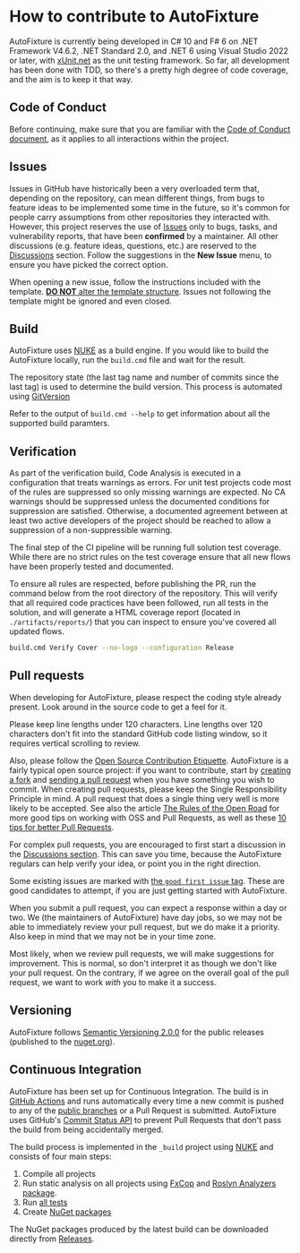 # How to contribute to AutoFixture

AutoFixture is currently being developed in C# 10 and F# 6 on .NET Framework V4.6.2, .NET Standard 2.0, and .NET 6 using Visual Studio 2022 or later, with [xUnit.net](http://xunit.net) as the unit testing framework.
So far, all development has been done with TDD, so there's a pretty high degree of code coverage, and the aim is to keep it that way.

## Code of Conduct

Before continuing, make sure that you are familiar with the [Code of Conduct document](https://github.com/AutoFixture/AutoFixture/blob/master/CODE_OF_CONDUCT.md), as it applies to all interactions within the project.

## Issues

Issues in GitHub have historically been a very overloaded term that, depending on the repository, can mean different things, from bugs to feature ideas to be implemented some time in the future, so it's common for people carry assumptions from other repositories they interacted with.
However, this project reserves the use of [Issues](https://github.com/AutoFixture/AutoFixture/issues) only to bugs, tasks, and vulnerability reports, that have been **confirmed** by a maintainer. All other discussions (e.g. feature ideas, questions, etc.) are reserved to the [Discussions](https://github.com/AutoFixture/AutoFixture/discussions) section.
Follow the suggestions in the **New Issue** menu, to ensure you have picked the correct option.

When opening a new issue, follow the instructions included with the template. <ins>**DO NOT** alter the template structure</ins>. Issues not following the template might be ignored and even closed.

## Build

AutoFixture uses [NUKE](https://nuke.build/) as a build engine. If you would like to build the AutoFixture locally, run the `build.cmd` file and wait for the result.

The repository state (the last tag name and number of commits since the last tag) is used to determine the build version. This process is automated using [GitVersion](https://gitversion.net/)

Refer to the output of `build.cmd --help` to get information about all the supported build paramters.

## Verification

As part of the verification build, Code Analysis is executed in a configuration that treats warnings as errors. For unit test projects code most of the rules are suppressed so only missing warnings are expected. No CA warnings should be suppressed unless the documented conditions for suppression are satisfied. Otherwise, a documented agreement between at least two active developers of the project should be reached to allow a suppression of a non-suppressible warning.

The final step of the CI pipeline will be running full solution test coverage. While there are no strict rules on the test coverage ensure that all new flows have been properly tested and documented.

To ensure all rules are respected, before publishing the PR, run the command below from the root directory of the repository.
This will verify that all required code practices have been followed, run all tests in the solution, and will generate a HTML coverage report (located in `./artifacts/reports/`) that you can inspect to ensure you've covered all updated flows.

```sh
build.cmd Verify Cover --no-logo --configuration Release
```

## Pull requests

When developing for AutoFixture, please respect the coding style already present. Look around in the source code to get a feel for it.

Please keep line lengths under 120 characters. Line lengths over 120 characters don't fit into the standard GitHub code listing window, so it requires vertical scrolling to review.

Also, please follow the [Open Source Contribution Etiquette](http://tirania.org/blog/archive/2010/Dec-31.html). AutoFixture is a fairly typical open source project: if you want to contribute, start by [creating a fork](https://help.github.com/articles/fork-a-repo/) and [sending a pull request](https://help.github.com/articles/about-pull-requests/) when you have something you wish to commit. When creating pull requests, please keep the Single Responsibility Principle in mind. A pull request that does a single thing very well is more likely to be accepted. See also the article [The Rules of the Open Road](https://web.archive.org/web/20170407192632/http://blog.half-ogre.com/posts/software/rules-of-the-open-road) for more good tips on working with OSS and Pull Requests, as well as these [10 tips for better Pull Requests](http://blog.ploeh.dk/2015/01/15/10-tips-for-better-pull-requests).

For complex pull requests, you are encouraged to first start a discussion in the [Discussions section](https://github.com/AutoFixture/AutoFixture/discussions). This can save you time, because the AutoFixture regulars can help verify your idea, or point you in the right direction.

Some existing issues are marked with [the `good first issue` tag](https://help.github.com/articles/finding-open-source-projects-on-github/#searching-using-labels). These are good candidates to attempt, if you are just getting started with AutoFixture.

When you submit a pull request, you can expect a response within a day or two. We (the maintainers of AutoFixture) have day jobs, so we may not be able to immediately review your pull request, but we do make it a priority. Also keep in mind that we may not be in your time zone.

Most likely, when we review pull requests, we will make suggestions for improvement. This is normal, so don't interpret it as though we don't like your pull request. On the contrary, if we agree on the overall goal of the pull request, we want to work *with* you to make it a success.

## Versioning

AutoFixture follows [Semantic Versioning 2.0.0](http://semver.org/spec/v2.0.0.html) for the public releases (published to the [nuget.org](https://www.nuget.org/)).

## Continuous Integration

AutoFixture has been set up for Continuous Integration. The build is in [GitHub Actions](https://github.com/AutoFixture/AutoFixture/actions) and runs automatically every time a new commit is pushed to any of the [public branches](https://github.com/AutoFixture/AutoFixture/branches) or a Pull Request is submitted. AutoFixture uses GitHub's [Commit Status API](https://github.com/blog/1227-commit-status-api#pull-requests) to prevent Pull Requests that don't pass the build from being accidentally merged.

The build process is implemented in the `_build` project using [NUKE](http://nuke.build/) and consists of four main steps:

1. Compile all projects
2. Run static analysis on all projects using [FxCop](https://en.wikipedia.org/wiki/FxCop) and [Roslyn Analyzers package](https://www.nuget.org/packages/Microsoft.CodeAnalysis.FxCopAnalyzers).
3. Run [all tests](https://ci.appveyor.com/project/AutoFixture/autofixture/build/tests)
4. Create [NuGet packages](https://ci.appveyor.com/project/AutoFixture/autofixture/build/artifacts)

The NuGet packages produced by the latest build can be downloaded directly from [Releases](https://github.com/AutoFixture/AutoFixture/releases).
